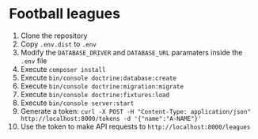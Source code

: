 # Football leagues

1. Clone the repository
2. Copy `.env.dist` to `.env`
3. Modify the `DATABASE_DRIVER` and `DATABASE_URL` paramaters inside the `.env` file
4. Execute `composer install`
5. Execute `bin/console doctrine:database:create`
6. Execute `bin/console doctrine:migration:migrate`
7. Execute `bin/console doctrine:fixtures:load`
8. Execute `bin/console server:start`
9. Generate a token: `curl -X POST -H "Content-Type: application/json" http://localhost:8000/tokens -d '{"name":"A-NAME"}'`
10. Use the token to make API requests to `http://localhost:8000/leagues`
